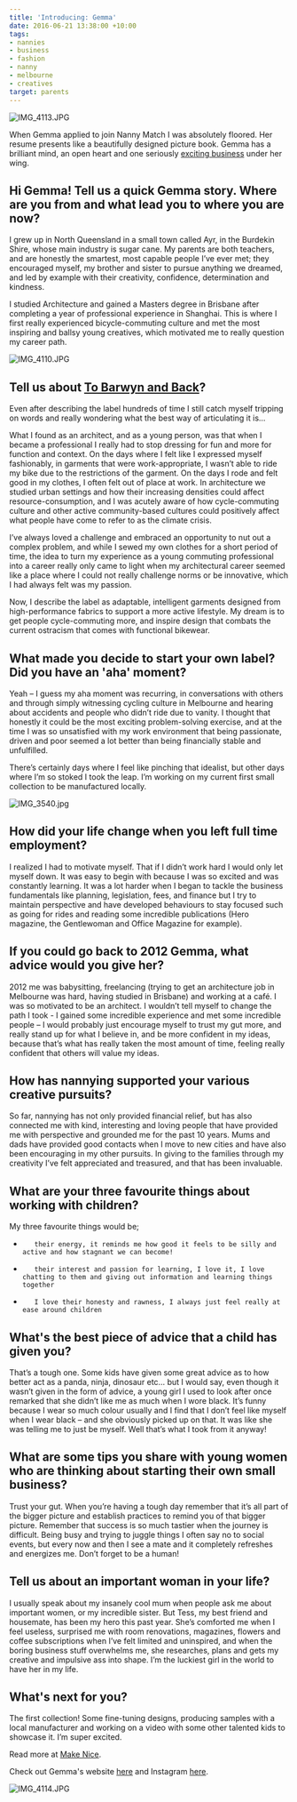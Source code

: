 ```yaml
---
title: 'Introducing: Gemma'
date: 2016-06-21 13:38:00 +10:00
tags:
- nannies
- business
- fashion
- nanny
- melbourne
- creatives
target: parents
---
```


![IMG_4113.JPG](/uploads/IMG_4113.JPG)

When Gemma applied to join Nanny Match I was absolutely floored. Her resume presents like a beautifully designed picture book. Gemma has a brilliant mind, an open heart and one seriously [exciting business](http://www.tobarwynandback.com/) under her wing.

## Hi Gemma! Tell us a quick Gemma story. Where are you from and what lead you to where you are now?


I grew up in North Queensland in a small town called Ayr, in the Burdekin Shire, whose main industry is sugar cane. My parents are both teachers, and are honestly the smartest, most capable people I’ve ever met; they encouraged myself, my brother and sister to pursue anything we dreamed, and led by example with their creativity, confidence, determination and kindness.

I studied Architecture and gained a Masters degree in Brisbane after completing a year of professional experience in Shanghai. This is where I first really experienced bicycle-commuting culture and met the most inspiring and ballsy young creatives, which motivated me to really question my career path.


![IMG_4110.JPG](/uploads/IMG_4110.JPG)


## Tell us about [To Barwyn and Back](http://www.tobarwynandback.com/)?


Even after describing the label hundreds of time I still catch myself tripping on words and really wondering what the best way of articulating it is...

What I found as an architect, and as a young person, was that when I became a professional I really had to stop dressing for fun and more for function and context. On the days where I felt like I expressed myself fashionably, in garments that were work-appropriate, I wasn’t able to ride my bike due to the restrictions of the garment. On the days I rode and felt good in my clothes, I often felt out of place at work. In architecture we studied urban settings and how their increasing densities could affect resource-consumption, and I was acutely aware of how cycle-commuting culture and other active community-based cultures could positively affect what people have come to refer to as the climate crisis.

I’ve always loved a challenge and embraced an opportunity to nut out a complex problem, and while I sewed my own clothes for a short period of time, the idea to turn my experience as a young commuting professional into a career really only came to light when my architectural career seemed like a place where I could not really challenge norms or be innovative, which I had always felt was my passion.

Now, I describe the label as adaptable, intelligent garments designed from high-performance fabrics to support a more active lifestyle. My dream is to get people cycle-commuting more, and inspire design that combats the current ostracism that comes with functional bikewear.


## What made you decide to start your own label? Did you have an 'aha' moment?


Yeah – I guess my aha moment was recurring, in conversations with others and through simply witnessing cycling culture in Melbourne and hearing about accidents and people who didn’t ride due to vanity. I thought that honestly it could be the most exciting problem-solving exercise, and at the time I was so unsatisfied with my work environment that being passionate, driven and poor seemed a lot better than being financially stable and unfulfilled.

There’s certainly days where I feel like pinching that idealist, but other days where I’m so stoked I took the leap. I’m working on my current first small collection to be manufactured locally.

![IMG_3540.jpg](/uploads/IMG_3540.jpg)


## How did your life change when you left full time employment?


I realized I had to motivate myself. That if I didn’t work hard I would only let myself down. It was easy to begin with because I was so excited and was constantly learning. It was a lot harder when I began to tackle the business fundamentals like planning, legislation, fees, and finance but I try to maintain perspective and have developed behaviours to stay focused such as going for rides and reading some incredible publications (Hero magazine, the Gentlewoman and Office Magazine for example).


## If you could go back to 2012 Gemma, what advice would you give her?


2012 me was babysitting, freelancing (trying to get an architecture job in Melbourne was hard, having studied in Brisbane) and working at a café. I was so motivated to be an architect. I wouldn’t tell myself to change the path I took - I gained some incredible experience and met some incredible people – I would probably just encourage myself to trust my gut more, and really stand up for what I believe in, and be more confident in my ideas, because that’s what has really taken the most amount of time, feeling really confident that others will value my ideas.


## How has nannying supported your various creative pursuits?


So far, nannying has not only provided financial relief, but has also connected me with kind, interesting and loving people that have provided me with perspective and grounded me for the past 10 years. Mums and dads have provided good contacts when I move to new cities and have also been encouraging in my other pursuits. In giving to the families through my creativity I’ve felt appreciated and treasured, and that has been invaluable.


## What are your three favourite things about working with children?


My three favourite things would be;

-        their energy, it reminds me how good it feels to be silly and active and how stagnant we can become!

-        their interest and passion for learning, I love it, I love chatting to them and giving out information and learning things together

-        I love their honesty and rawness, I always just feel really at ease around children



## What's the best piece of advice that a child has given you?


That’s a tough one. Some kids have given some great advice as to how better act as a panda, ninja, dinosaur etc… but I would say, even though it wasn’t given in the form of advice, a young girl I used to look after once remarked that she didn’t like me as much when I wore black. It’s funny because I wear so much colour usually and I find that I don’t feel like myself when I wear black – and she obviously picked up on that. It was like she was telling me to just be myself. Well that’s what I took from it anyway!


## What are some tips you share with young women who are thinking about starting their own small business?


Trust your gut. When you’re having a tough day remember that it’s all part of the bigger picture and establish practices to remind you of that bigger picture. Remember that success is so much tastier when the journey is difficult. Being busy and trying to juggle things I often say no to social events, but every now and then I see a mate and it completely refreshes and energizes me. Don’t forget to be a human!


## Tell us about an important woman in your life?


I usually speak about my insanely cool mum when people ask me about important women, or my incredible sister. But Tess, my best friend and housemate, has been my hero this past year. She’s comforted me when I feel useless, surprised me with room renovations, magazines, flowers and coffee subscriptions when I’ve felt limited and uninspired, and when the boring business stuff overwhelms me, she researches, plans and gets my creative and impulsive ass into shape. I’m the luckiest girl in the world to have her in my life.


## What's next for you?


The first collection! Some fine-tuning designs, producing samples with a local manufacturer and working on a video with some other talented kids to showcase it. I’m super excited.

Read more at [Make Nice](http://www.make-nice.com.au/blog-1/).

Check out Gemma's website [here](http://www.tobarwynandback.com/) and Instagram [here](https://www.instagram.com/tobarwynandback/).


![IMG_4114.JPG](/uploads/IMG_4114.JPG)
